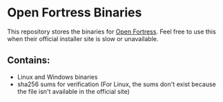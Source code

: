 # Open Fortress Binaries
This repository stores the binaries for [Open Fortress](https://openfortress.fun). Feel free to use this when their official installer site is slow or unavailable.

## Contains:
- Linux and Windows binaries
- sha256 sums for verification (For Linux, the sums don't exist because the file isn't available in the official site)